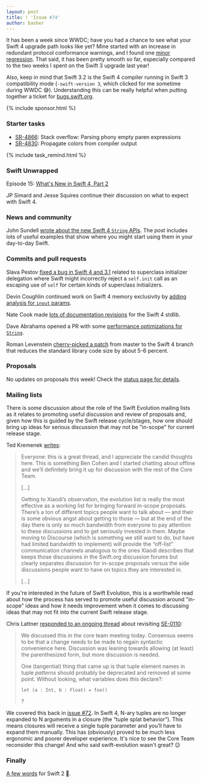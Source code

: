 ```yaml
---
layout: post
title: ! 'Issue #74'
author: basher
---
```


It has been a week since WWDC; have you had a chance to see what your Swift 4 upgrade path looks like yet? Mine started with an increase in redundant protocol conformance warnings, and I found one [minor regression](https://bugs.swift.org/browse/SR-5153). That said, it has been pretty smooth so far, especially compared to the two weeks I spent on the Swift 3 upgrade last year!

Also, keep in mind that Swift 3.2 is the Swift 4 compiler running in Swift 3 compatibility mode (`-swift-version 3`, which clicked for me sometime during WWDC 😅). Understanding this can be really helpful when putting together a ticket for [bugs.swift.org](https://bugs.swift.org).

<!--excerpt-->

{% include sponsor.html %}

### Starter tasks

- [SR-4866](https://bugs.swift.org/browse/SR-4866): Stack overflow: Parsing phony empty paren expressions
- [SR-4830](https://bugs.swift.org/browse/SR-4866): Propagate colors from compiler output

{% include task_remind.html %}

### Swift Unwrapped

Episode 15: [What's New in Swift 4, Part 2](https://spec.fm/podcasts/swift-unwrapped/70809)

JP Simard and Jesse Squires continue their discussion on what to expect with Swift 4.

### News and community

John Sundell [wrote about the new Swift 4 `String` APIs](https://www.swiftbysundell.com/posts/exploring-the-new-string-api-in-swift-4). The post includes lots of useful examples that show where you might start using them in your day-to-day Swift.

### Commits and pull requests

Slava Pestov [fixed a bug in Swift 4 and 3.1](https://github.com/apple/swift/pull/10195) related to superclass initializer delegation where Swift might incorrectly reject a `self.init` call as an escaping use of `self` for certain kinds of superclass initializers.

Devin Coughlin continued work on Swift 4 memory exclusivity by [adding analysis for `inout` params](https://github.com/apple/swift/pull/10191).

Nate Cook made [lots of documentation revisions](https://github.com/apple/swift/pull/10229) for the Swift 4 stdlib.

Dave Abrahams opened a PR with some [performance optimizations for `String`](https://github.com/apple/swift/pull/10223).

Roman Levenstein [cherry-picked a patch](https://github.com/apple/swift/pull/10263) from master to the Swift 4 branch that reduces the standard library code size by about 5-6 percent.

### Proposals

No updates on proposals this week! Check the [status page for details](https://apple.github.io/swift-evolution/).

### Mailing lists

There is some discussion about the role of the Swift Evolution mailing lists as it relates to promoting useful discussion and review of proposals and, given how this is guided by the Swift release cycle/stages, how one should bring up ideas for serious discussion that may not be "in-scope" for current release stage.

Ted Kremenek [writes](https://lists.swift.org/pipermail/swift-evolution/Week-of-Mon-20170612/037339.html):

> Everyone: this is a great thread, and I appreciate the candid thoughts here. This is something Ben Cohen and I started chatting about offline and we’ll definitely bring it up for discussion with the rest of the Core Team.
>
> […]
>
> Getting to Xiaodi’s observation, the evolution list is really the most effective as a working list for bringing forward in-scope proposals.  There’s a ton of different topics people want to talk about — and their is some obvious angst about getting to those — but at the end of the day there is only so much bandwidth from everyone to pay attention to these discussions and to get seriously invested in them.  Maybe moving to Discourse (which is something we still want to do, but have had limited bandwidth to implement) will provide the “off-list” communication channels analogous to the ones Xiaodi describes that keeps those discussions in the Swift.org discussion forums but clearly separates discussion for in-scope proposals versus the side discussions people want to have on topics they are interested in.
>
> […]

If you're interested in the future of Swift Evolution, this is a worthwhile read about how the process has served to promote useful discussion around "in-scope" ideas and how it needs improvement when it comes to discussing ideas that may not fit into the current Swift release stage.

Chris Lattner [responded to an ongoing thread](https://lists.swift.org/pipermail/swift-evolution//Week-of-Mon-20170612/037514.html) about revisiting [SE-0110](https://lists.swift.org/pipermail/swift-evolution//Week-of-Mon-20170612/037514.html):

> We discussed this in the core team meeting today.  Consensus seems to be that a change needs to be made to regain syntactic convenience here.  Discussion was leaning towards allowing (at least) the parenthesized form, but more discussion is needed.
>
> One (tangential) thing that came up is that tuple element names in tuple *patterns* should probably be deprecated and removed at some point.  Without looking, what variables does this declare?:
>
> `let (a : Int, b : Float) = foo()`
>
> ?

We covered this back in [issue #72](https://swiftweekly.github.io/issue-72/). In Swift 4, N-ary tuples are no longer expanded to N arguments in a closure (the “tuple splat behavior”). This means closures will receive a single tuple parameter and you’ll have to expand them manually. This has (obviously) proved to be much less ergonomic and poorer developer experience. It's nice to see the Core Team reconsider this change! And who said swift-evolution wasn't great? 😉

### Finally

[A few words](https://twitter.com/jckarter/status/874397984712163331) for Swift 2 🍺.
